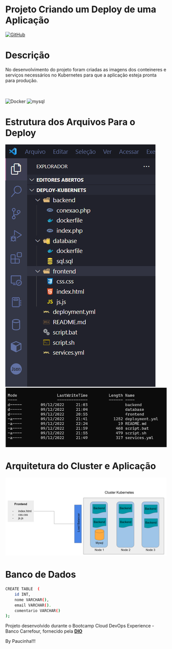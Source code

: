 # Projeto Criando um Deploy de uma Aplicação

[![GitHub](https://img.shields.io/github/license/Paucinha/projeto-docker)](https://github.com/Paucinha/projeto-deploy/blob/master/LICENSE)

# Descrição

No desenvolvimento do projeto foram criadas as imagens dos conteineres e serviços necessários no Kubernetes para que a aplicação esteja pronta para produção. 

##

<div style="display: inline_block"><br>  
  <img align="center" alt="Docker" height="80" width="90" src="https://cdn.jsdelivr.net/gh/devicons/devicon/icons/docker/docker-original.svg">
<img align="center" alt="mysql" height="80" width="90 "src="https://cdn.jsdelivr.net/gh/devicons/devicon/icons/mysql/mysql-plain-wordmark.svg" />
</div>
                                                                        
##    

# Estrutura dos Arquivos Para o Deploy

![Estrutura 1](https://github.com/Paucinha/assets/blob/master/Estrutura%20dos%20arquivos%20para%20o%20deploy.png?raw=true) ![Estrutura 2](https://raw.githubusercontent.com/Paucinha/assets/master/Estrutura%20dos%20arquivos%202.png)

# Arquitetura do Cluster e Aplicação

![Arquitetura](https://github.com/Paucinha/assets/blob/master/Arquitetura%20do%20cluster%20e%20aplica%C3%A7%C3%A3o.png?raw=true)

# Banco de Dados

```bash
CREATE TABLE  (
    id INT,
    nome VARCHAR(),
    email VARCHAR().
    comentario VARCHAR()
);
```

Projeto desenvolvido durante o Bootcamp Cloud DevOps Experience - Banco Carrefour, fornecido pela [**DIO**](https://www.dio.me/)

By Paucinha!!!
